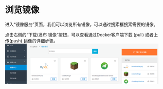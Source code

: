 # 浏览镜像
进入“镜像服务”页面，我们可以浏览所有镜像。可以通过搜索框搜索需要的镜像。

点击右侧的“下载/发布 镜像”按钮，可以查看通过Docker客户端下载 (pull) 或者上传(push) 镜像的详细步骤。
![registry1](/doc/v1/images/registry/main.png)

